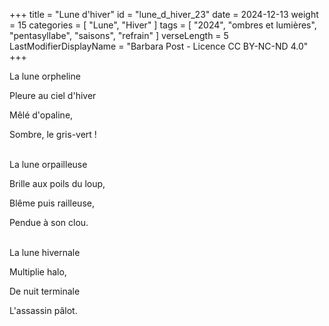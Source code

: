+++
title = "Lune d'hiver"
id = "lune_d_hiver_23"
date = 2024-12-13
weight = 15
categories = [ "Lune", "Hiver" ]
tags = [
  "2024",
  "ombres et lumières",
  "pentasyllabe",
  "saisons",
  "refrain"
]
verseLength = 5
LastModifierDisplayName = "Barbara Post - Licence CC BY-NC-ND 4.0"
+++

La lune orpheline

Pleure au ciel d'hiver

Mêlé d'opaline,

Sombre, le gris-vert !

 \
La lune orpailleuse

Brille aux poils du loup,

Blême puis railleuse,

Pendue à son clou.

 \
La lune hivernale

Multiplie halo,

De nuit terminale

L'assassin pâlot.
